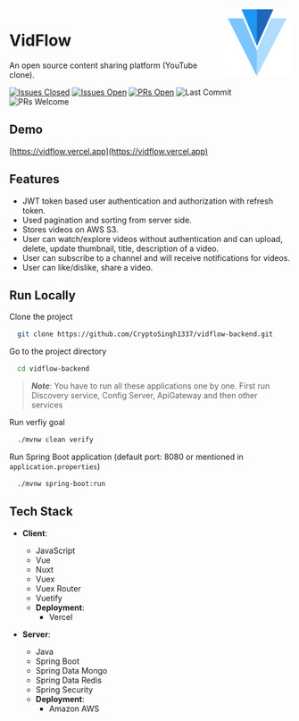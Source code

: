 <img src="https://raw.githubusercontent.com/CryptoSingh1337/vidflow-client/master/static/v.png" align="right" />

# VidFlow

An open source content sharing platform (YouTube clone).

[![Issues Closed](https://img.shields.io/github/issues-closed/CryptoSingh1337/vidflow-backend?color=red)](https://github.com/CryptoSingh1337/vidflow-backend/issues?q=is%3Aissue+is%3Aclosed)
[![Issues Open](https://img.shields.io/github/issues/CryptoSingh1337/vidflow-backend?color=green)](https://github.com/CryptoSingh1337/vidflow-backend/issues)
[![PRs Open](https://img.shields.io/github/issues-pr/CryptoSingh1337/vidflow-backend)](https://github.com/CryptoSingh1337/vidflow-backend/pulls)
![Last Commit](https://img.shields.io/github/last-commit/CryptoSingh1337/vidflow-backend?color=informational)
![PRs Welcome](https://img.shields.io/badge/prs-welcome-ff69b4)

## Demo

[https://vidflow.vercel.app](https://vidflow.vercel.app)

## Features

- JWT token based user authentication and authorization with refresh token.
- Used pagination and sorting from server side.
- Stores videos on AWS S3.
- User can watch/explore videos without authentication and can upload, delete, update thumbnail, title, description of a video.
- User can subscribe to a channel and will receive notifications for videos.
- User can like/dislike, share a video.

## Run Locally

Clone the project

```bash
  git clone https://github.com/CryptoSingh1337/vidflow-backend.git
```

Go to the project directory

```bash
  cd vidflow-backend
```

> **_Note_**: You have to run all these applications one by one. First run Discovery service, Config Server, ApiGateway and then other services

Run verfiy goal

```bash
  ./mvnw clean verify
```

Run Spring Boot application (default port: 8080 or mentioned in `application.properties`)

```bash
  ./mvnw spring-boot:run
```

## Tech Stack

- **Client**:

  - JavaScript
  - Vue
  - Nuxt
  - Vuex
  - Vuex Router
  - Vuetify
  - **Deployment**:
    - Vercel

- **Server**:
  - Java
  - Spring Boot
  - Spring Data Mongo
  - Spring Data Redis
  - Spring Security
  - **Deployment**:
    - Amazon AWS
